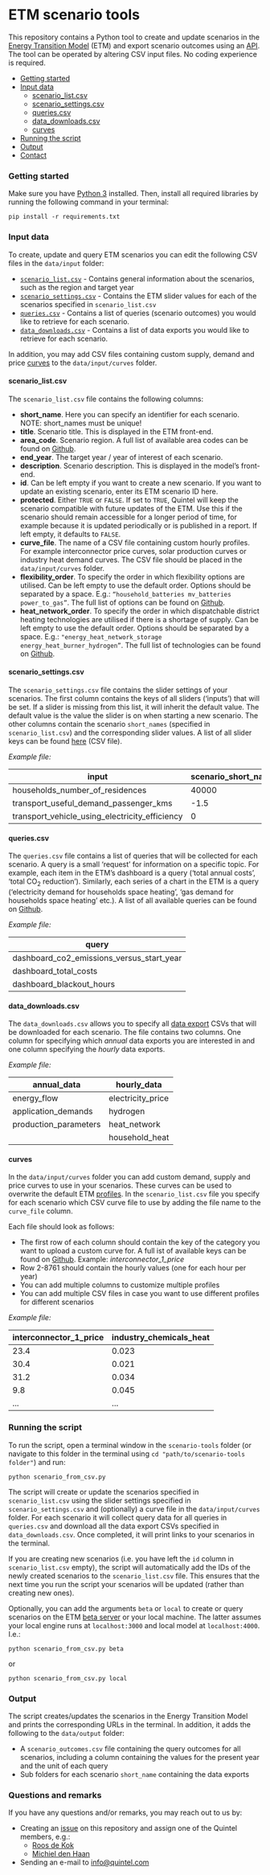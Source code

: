 # ETM scenario tools

This repository contains a Python tool to create and update scenarios in the [Energy Transition Model](https://pro.energytransitionmodel.com/) (ETM) and export scenario outcomes using an [API](https://www.energytransitionmodel.com/api). The tool can be operated by altering CSV input files. No coding experience is required.

 * [Getting started](#getting-started)
 * [Input data](#input-data)
   * [scenario_list.csv](#scenario_listcsv)
   * [scenario_settings.csv](#scenario_settingscsv)
   * [queries.csv](#queriescsv)
   * [data_downloads.csv](#data_downloadscsv)
   * [curves](#curves)
 * [Running the script](#running-the-script)
 * [Output](#output)
 * [Contact](#questions-and-remarks
 )

### Getting started

Make sure you have [Python 3](https://www.python.org/downloads/) installed. Then, install all required libraries by running the following command in your terminal:

```
pip install -r requirements.txt
```

### Input data
To create, update and query ETM scenarios you can edit the following CSV files in the `data/input` folder:

 * [`scenario_list.csv`](#scenario_listcsv) - Contains general information about the scenarios, such as the region and target year
 * [`scenario_settings.csv`](#scenario_settingscsv) - Contains the ETM slider values for each of the scenarios specified in `scenario_list.csv`
 * [`queries.csv`](#queriescsv) - Contains a list of queries (scenario outcomes) you would like to retrieve for each scenario.
 * [`data_downloads.csv`](#data_downloadscsv) - Contains a list of data exports you would like to retrieve for each scenario.

 In addition, you may add CSV files containing custom supply, demand and price [curves](#curves) to the `data/input/curves` folder.

#### scenario_list.csv
The `scenario_list.csv` file contains the following columns:
 * **short_name**. Here you can specify an identifier for each scenario. NOTE: short_names must be unique!
 * **title**. Scenario title. This is displayed in the ETM front-end.
 * **area_code**. Scenario region. A full list of available area codes can be found on [Github](https://github.com/quintel/etsource/tree/production/datasets).
 * **end_year**. The target year / year of interest of each scenario.
 * **description**. Scenario description. This is displayed in the model’s front-end.
 * **id**. Can be left empty if you want to create a new scenario. If you want to update an existing scenario, enter its ETM scenario ID here.
 * **protected**. Either `TRUE` or `FALSE`. If set to `TRUE`, Quintel will keep the scenario compatible with future updates of the ETM. Use this if the scenario should remain accessible for a longer period of time, for example because it is updated periodically or is published in a report. If left empty, it defaults to `FALSE`.
 * **curve_file**. The name of a CSV file containing custom hourly profiles. For example interconnector price curves, solar production curves or industry heat demand curves. The CSV file should be placed in the `data/input/curves` folder.
 * **flexibility_order**. To specify the order in which flexibility options are utilised. Can be left empty to use the default order. Options should be separated by a space. E.g.: `“household_batteries mv_batteries power_to_gas”`. The full list of options can be found on [Github](https://github.com/quintel/etsource/blob/production/config/flexibility_order.yml).
 * **heat_network_order**. To specify the order in which dispatchable district heating technologies are utilised if there is a shortage of supply. Can be left empty to use the default order. Options should be separated by a space. E.g.: `"energy_heat_network_storage energy_heat_burner_hydrogen”`. The full list of technologies can be found on [Github](https://github.com/quintel/etsource/blob/production/config/heat_network_order.yml).


#### scenario_settings.csv
The `scenario_settings.csv` file contains the slider settings of your scenarios. The first column contains the keys of all sliders (‘inputs’) that will be set. If a slider is missing from this list, it will inherit the default value. The default value is the value the slider is on when starting a new scenario. The other columns contain the scenario `short_names` (specified in `scenario_list.csv`) and the corresponding slider values. A list of all slider keys can be found [here](https://pro.energytransitionmodel.com/saved_scenarios/10114.csv) (CSV file).

*Example file:*

| input  | scenario_short_name_1   | scenario_short_name_2   |
|---|---|---|
| households_number_of_residences  | 40000  | 37000  |
| transport_useful_demand_passenger_kms  | -1.5  | 2.3  |
| transport_vehicle_using_electricity_efficiency  | 0  | 1.2  |


#### queries.csv
The `queries.csv` file contains a list of queries that will be collected for each scenario. A query is a small ‘request’ for information on a specific topic. For example, each item in the ETM’s dashboard is a query (‘total annual costs’, ‘total CO<sub>2</sub> reduction’). Similarly, each series of a chart in the ETM is a query (‘electricity demand for households space heating’, ‘gas demand for households space heating’ etc.). A list of all available queries can be found on [Github](https://github.com/quintel/etsource/tree/production/gqueries).

*Example file:*

| query  |
|---|
| dashboard_co2_emissions_versus_start_year |
| dashboard_total_costs |
| dashboard_blackout_hours |


#### data_downloads.csv
The `data_downloads.csv` allows you to specify all [data export](https://pro.energytransitionmodel.com/scenario/data/data_export/energy-flows) CSVs that will be downloaded for each scenario. The file contains two columns. One column for specifying which *annual* data exports you are interested in and one column specifying the *hourly* data exports.

*Example file:*

| annual_data  | hourly_data |
|---|---|
| energy_flow | electricity_price
| application_demands | hydrogen
| production_parameters | heat_network
| | household_heat

#### curves
In the `data/input/curves` folder you can add custom demand, supply and price curves to use in your scenarios. These curves can be used to overwrite the default ETM [profiles](https://docs.energytransitionmodel.com/main/curves#modifying-profiles). In the `scenario_list.csv` file you specify for each scenario which CSV curve file to use by adding the file name to the `curve_file` column.

Each file should look as follows:
 * The first row of each column should contain the key of the category you want to upload a custom curve for. A full ist of available keys can be found on [Github](https://github.com/quintel/etsource/blob/production/config/user_curves.yml). Example: *interconnector_1_price*
 * Row 2-8761 should contain the hourly values (one for each hour per year)
 * You can add multiple columns to customize multiple profiles
 * You can add multiple CSV files in case you want to use different profiles for different scenarios

 *Example file:*

| interconnector_1_price  | industry_chemicals_heat |
|---|---|
| 23.4 | 0.023
| 30.4 | 0.021
| 31.2 | 0.034
| 9.8 | 0.045
| ... | ...

### Running the script
To run the script, open a terminal window in the `scenario-tools` folder (or navigate to this folder in the terminal using `cd "path/to/scenario-tools folder"`) and run:

```
python scenario_from_csv.py
```
The script will create or update the scenarios specified in `scenario_list.csv` using the slider settings specified in `scenario_settings.csv` and (optionally) a curve file in the `data/input/curves` folder. For each scenario it will collect query data for all queries in `queries.csv` and download all the data export CSVs specified in `data_downloads.csv`. Once completed, it will print links to your scenarios in the terminal.

If you are creating new scenarios (i.e. you have left the `id` column in `scenario_list.csv` empty), the script will automatically add the IDs of the newly created scenarios to the `scenario_list.csv` file. This ensures that the next time you run the script your scenarios will be updated (rather than creating new ones).


Optionally, you can add the arguments `beta` or `local` to create or query scenarios on the ETM [beta server](https://beta-pro.energytransitionmodel.com/) or your local machine. The latter assumes your local engine runs at `localhost:3000` and local model at `localhost:4000`. I.e.:
```
python scenario_from_csv.py beta
```
or
```
python scenario_from_csv.py local
```

### Output
The script creates/updates the scenarios in the Energy Transition Model and prints the corresponding URLs in the terminal. In addition, it adds the following to the `data/output` folder:
 * A `scenario_outcomes.csv` file containing the query outcomes for all scenarios, including a column containing the values for the present year and the unit of each query
 * Sub folders for each scenario `short_name` containing the data exports


### Questions and remarks

If you have any questions and/or remarks, you may reach out to us by:
* Creating an [issue](https://github.com/quintel/scenario-tools/issues) on this repository and assign one of the Quintel members, e.g.:
  * [Roos de Kok](https://www.github.com/redekok)
  * [Michiel den Haan](https://www.github.com/michieldenhaan)
* Sending an e-mail to [info@quintel.com](mailto:info@quintel.com)
